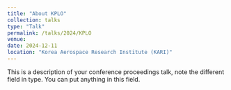```yaml
---
title: "About KPLO"
collection: talks
type: "Talk"
permalink: /talks/2024/KPLO
venue: 
date: 2024-12-11
location: "Korea Aerospace Research Institute (KARI)"
---
```


This is a description of your conference proceedings talk, note the different field in type. You can put anything in this field.
